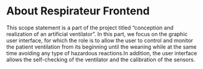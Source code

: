 # About Respirateur Frontend

This scope statement is a part of the project titled “conception and realization of an artificial ventilator”. In this part, we focus on the graphic user interface, for which the role is to allow the user to control and monitor the patient ventilation from its beginning until the weaning while at the same time avoiding any type of hazardous reactions.In addition, the user interface allows the self-checking of the ventilator and the calibration of the sensors. 